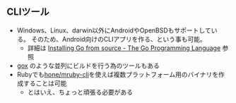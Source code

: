 
## CLIツール

* Windows、Linux、darwin以外にAndroidやOpenBSDもサポートしている。 そのため、Android向けのCLIアプリを作る、という事も可能。
  * 詳細は [Installing Go from source \- The Go Programming Language](https://golang.org/doc/install/source) 参照
* [gox](https://github.com/mitchellh/gox) のような並列にビルドを行う為のツールもある
* Rubyでも[hone/mruby\-cli](https://github.com/hone/mruby-cli)を使えば複数プラットフォーム用のバイナリを作成することは可能
  * とはいえ、ちょっと頑張る必要がある
